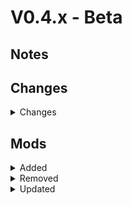# V0.4.x - Beta

## Notes

## Changes

<details>
<summary>Changes</summary>

- fixed MoreOverlays config (disable jei support)
- changed some Mods Optimizer config stuff
- Changed game window title via KubeJS
- Prevented the 3 nukes from being placed down

</details>

## Mods

<details>
<summary>Added</summary>

</details>

<details>
<summary>Removed</summary>

</details>

<details>
<summary>Updated</summary>

</details>
